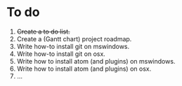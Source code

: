 <!---
   NAME - The NAME of this project is:
ethos

  FILE - The FILENAME of the current file is:
/TODO.md

  CREATION - This project was CREATED on:
2017-01-28-16:15:00 UTC

  MODIFICATION - This project was last MODIFIED on:
2017-01-28-16:15:00 UTC

  VERSION - The current VERSION of this project is:
<git-commit-hash>-2017-01-28-16:15:00 UTC

  CREATOR(S) - This project was CREATED by:
Michael Czechowski, Martin Maga

  CONTACT - You can CONTACT the creator(s) or developer(s) of this project at:
E-Mail: mail@martinmaga.de

  COPYRIGHT - The COPYRIGHT holder of this project is:
COPYRIGHT (c) 2016 Martin Maga

  LICENSE - This project ist LICENSED under the following license:
Martin Maga 2016 CC BY-SA 4.0 https://creativecommons.org

  SUBFILE – This is a SUBFILE! For more INFORMATION on this project go to:
/README.md
--->

# To do
  1. ~~Create a to do list.~~
  2. Create a (Gantt chart) project roadmap.
  3. Write how-to install git on mswindows.
  4. Write how-to install git on osx.
  5. Write how to install atom (and plugins) on mswindows.
  6. Write how to install atom (and plugins) on osx.
  7. …
